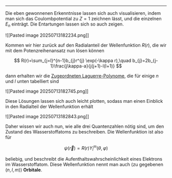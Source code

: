 ***

Die eben gewonnenen Erkenntnisse lassen sich auch visualisieren, indem man sich das Coulombpotential zu $Z=1$ zeichnen lässt, und die einzelnen $E_{n}$ einträgt. Die Entartungen lassen sich so auch zeigen.

![[Pasted image 20250713182234.png]]

Kommen wir hier zurück auf den Radialanteil der Wellenfunktion $R(r)$, die wir mit dem Potenzreihenansatz nun lösen können

$$
R(r)=\sum_{j=l}^{n-1}b_{j}r^{j} \exp(-\kappa r),\quad b_{j}=2b_{j-1}\frac{j\kappa-a}{j(j+1)-l(l+1)}
$$

dann erhalten wir die [Zugeordneten Laguerre-Polynome](https://de.wikipedia.org/wiki/Laguerre-Polynome#Zugeordnete_Laguerre-Polynome), die für einige $n$ und $l$ unten tabelliert sind

![[Pasted image 20250713182745.png]]

Diese Lösungen lassen sich auch leicht plotten, sodass man einen Einblick in den Radialteil der Wellenfunktion erhält

![[Pasted image 20250713182843.png]]

Daher wissen wir auch nun, wie alle drei Quantenzahlen nötig sind, um den Zustand des Wasserstoffatoms zu beschreiben. Die Wellenfunktion ist also für

$$
\psi(\vec{r})=R(r)Y_{l}^{m}(\theta,\varphi)
$$

beliebig, und beschreibt die Aufenthaltswahrscheinlichkeit eines Elektrons im Wasserstoffatom. Diese Wellenfunktion nennt man auch (zu gegebenen $(n,l,m)$) **Orbitale**.